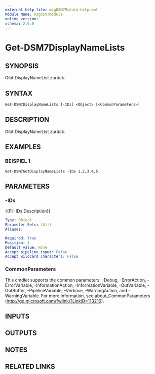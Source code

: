 ```yaml
---
external help file: msgDSM7Module-help.xml
Module Name: msgdsm7module
online version:
schema: 2.0.0
---
```


# Get-DSM7DisplayNameLists

## SYNOPSIS
Gibt DisplayNameList zurück.

## SYNTAX

```
Get-DSM7DisplayNameLists [-IDs] <Object> [<CommonParameters>]
```

## DESCRIPTION
Gibt DisplayNameList zurück.

## EXAMPLES

### BEISPIEL 1
```
Get-DSM7GetDisplayNameLists -IDs 1,2,3,4,5
```

## PARAMETERS

### -IDs
{{Fill IDs Description}}

```yaml
Type: Object
Parameter Sets: (All)
Aliases:

Required: True
Position: 1
Default value: None
Accept pipeline input: False
Accept wildcard characters: False
```

### CommonParameters
This cmdlet supports the common parameters: -Debug, -ErrorAction, -ErrorVariable, -InformationAction, -InformationVariable, -OutVariable, -OutBuffer, -PipelineVariable, -Verbose, -WarningAction, and -WarningVariable.
For more information, see about_CommonParameters (http://go.microsoft.com/fwlink/?LinkID=113216).

## INPUTS

## OUTPUTS

## NOTES

## RELATED LINKS
